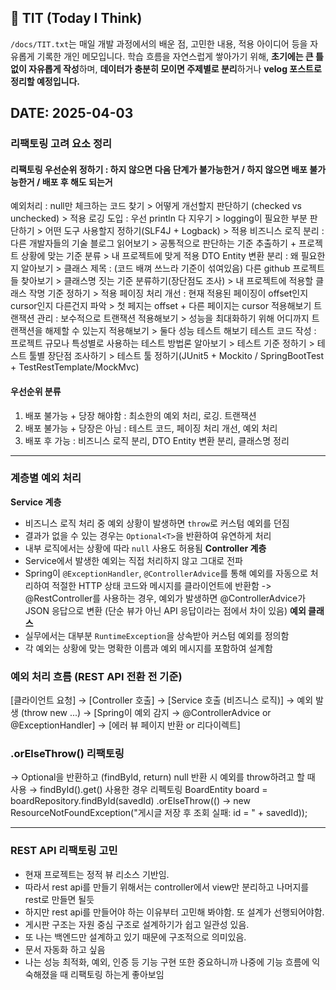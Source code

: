 ## 📝 TIT (Today I Think)

`/docs/TIT.txt`는 매일 개발 과정에서의 배운 점, 고민한 내용, 적용 아이디어 등을 자유롭게 기록한 개인 메모입니다.
학습 흐름을 자연스럽게 쌓아가기 위해, **초기에는 큰 틀 없이 자유롭게 작성**하며,
**데이터가 충분히 모이면 주제별로 분리**하거나 **velog 포스트로 정리할 예정입니다.**

## DATE: 2025-04-03

### 리팩토링 고려 요소 정리

#### 리팩토링 우선순위 정하기 : 하지 않으면 다음 단계가 불가능한거 / 하지 않으면 배포 불가능한거 / 배포 후 해도 되는거

예외처리 : null만 체크하는 코드 찾기 > 어떻게 개선할지 판단하기 (checked vs unchecked) > 적용
로깅 도입 : 우선 println 다 지우기 > logging이 필요한 부분 판단하기 > 어떤 도구 사용할지 정하기(SLF4J + Logback) > 적용
비즈니스 로직 분리 : 다른 개발자들의 기술 블로그 읽어보기 > 공통적으로 판단하는 기준 추출하기 + 프로젝트 상황에 맞는 기준 분류 > 내 프로젝트에 맞게 적용
DTO Entity 변환 분리 : 왜 필요한지 알아보기 >
클래스 제목 : (코드 배껴 쓰느라 기준이 섞여있음) 다른 github 프로젝트들 찾아보기 > 클래스명 짓는 기준 분류하기(장단점도 조사) > 내 프로젝트에 적용할 클래스 작명 기준 정하기 > 적용
페이징 처리 개선 : 현재 적용된 페이징이 offset인지 cursor인지 다른건지 파악 > 첫 페지는 offset + 다른 페이지는 cursor 적용해보기
트랜잭션 관리 : 보수적으로 트랜잭션 적용해보기 > 성능을 최대화하기 위해 어디까지 트랜잭션을 해제할 수 있는지 적용해보기 > 둘다 성능 테스트 해보기
테스트 코드 작성 : 프로젝트 규모나 특성별로 사용하는 테스트 방법론 알아보기 > 테스트 기준 정하기 > 테스트 툴별 장단점 조사하기 > 테스트 툴 정하기(JUnit5 + Mockito /
SpringBootTest + TestRestTemplate/MockMvc)

#### 우선순위 분류

1. 배포 불가능 + 당장 해야함 : 최소한의 예외 처리, 로깅. 트랜잭션
2. 배포 불가능 + 당장은 아님 : 테스트 코드, 페이징 처리 개선, 예외 처리
3. 배포 후 가능 : 비즈니스 로직 분리, DTO Entity 변환 분리, 클래스명 정리

---

### 계층별 예외 처리

**Service 계층**
- 비즈니스 로직 처리 중 예외 상황이 발생하면 `throw`로 커스텀 예외를 던짐
- 결과가 없을 수 있는 경우는 `Optional<T>`을 반환하여 유연하게 처리
- 내부 로직에서는 상황에 따라 `null` 사용도 허용됨
  **Controller 계층**
- Service에서 발생한 예외는 직접 처리하지 않고 그대로 전파
- Spring이 `@ExceptionHandler`, `@ControllerAdvice`를 통해 예외를 자동으로 처리하여
  적절한 HTTP 상태 코드와 메시지를 클라이언트에 반환함
  -> @RestController를 사용하는 경우, 예외가 발생하면 @ControllerAdvice가 JSON 응답으로 변환
  (단순 뷰가 아닌 API 응답이라는 점에서 차이 있음)
  **예외 클래스**
- 실무에서는 대부분 `RuntimeException`을 상속받아 커스텀 예외를 정의함
- 각 예외는 상황에 맞는 명확한 이름과 예외 메시지를 포함하여 설계함

### 예외 처리 흐름 (REST API 전환 전 기준)

[클라이언트 요청]
→
[Controller 호출]
→
[Service 호출 (비즈니스 로직)]
→
예외 발생 (throw new ...)
→
[Spring이 예외 감지 → @ControllerAdvice or @ExceptionHandler]
→
[에러 뷰 페이지 반환 or 리다이렉트]

### .orElseThrow() 리팩토링

→ Optional을 반환하고 (findById, return) null 반환 시 예외를 throw하려고 할 때 사용
→ findById().get() 사용한 경우 리펙토링
BoardEntity board = boardRepository.findById(savedId)
.orElseThrow(() → new ResourceNotFoundException("게시글 저장 후 조회 실패: id = " + savedId));

---

### REST API 리팩토링 고민

- 현재 프로젝트는 정적 뷰 리소스 기반임.
- 따라서 rest api를 만들기 위해서는 controller에서 view만 분리하고 나머지를 rest로 만들면 될듯
- 하지만 rest api를 만들어야 하는 이유부터 고민해 봐야함. 또 설계가 선행되어야함.
- 게시판 구조는 자원 중심 구조로 설계하기가 쉽고 일관성 있음.
- 또 나는 백엔드만 설계하고 있기 때문에 구조적으로 의미있음.
- 문서 자동화 하고 싶음
- 나는 성능 최적화, 예외, 인증 등 기능 구현 또한 중요하니까 나중에 기능 흐름에 익숙해졌을 때 리팩토링 하는게 좋아보임